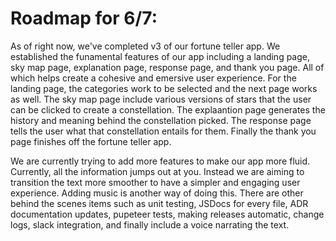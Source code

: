 # Roadmap for 6/7:

As of right now, we've completed v3 of our fortune teller app. We established the funamental features of our app including a landing page, sky map page,
explanation page, response page, and thank you page. All of which helps create a cohesive and emersive user experience. For the landing page, the categories
work to be selected and the next page works as well. The sky map page include various versions of stars that the user can be clicked to create a constellation.
The explaantion page generates the history and meaning behind the constellation picked. The response page tells the user what that constellation entails for them.
Finally the thank you page finishes off the fortune teller app.

We are currently trying to add more features to make our app more fluid. Currently, all the information jumps out at you. Instead we are aiming to transition the
text more smoother to have a simpler and engaging user experience. Adding music is another way of doing this. There are other behind the scenes items such as
unit testing, JSDocs for every file, ADR documentation updates, pupeteer tests, making releases automatic, change logs, slack integration, and finally include
a voice narrating the text.
